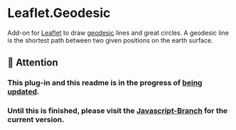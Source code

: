 # Leaflet.Geodesic

Add-on for [Leaflet](http://leafletjs.com/) to draw [geodesic](http://en.wikipedia.org/wiki/Geodesics_on_an_ellipsoid) lines and great circles. A geodesic line is the shortest path between two given positions on the earth surface.

## 🔴 Attention
### This plug-in and this readme is in the progress of [being updated](https://github.com/henrythasler/Leaflet.Geodesic/issues/40).

### Until this is finished, please visit the [Javascript-Branch](https://github.com/henrythasler/Leaflet.Geodesic/tree/javascript) for the current version.
